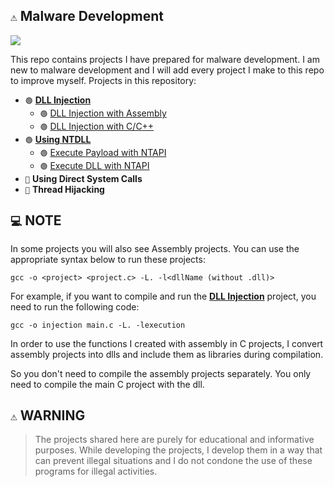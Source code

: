 ## `⚠️` Malware Development 

<img src="https://github.com/x1nerama/maldev/blob/main/gif/video.gif?raw=true">

This repo contains projects I have prepared for malware development. I am new to malware development and I will add every project I make to this repo to improve myself. Projects in this repository:

- `🟢` [**DLL Injection**](https://github.com/x1nerama/maldev/tree/main/Process%20Injection/DLL%20Injection)
    - `🟢` [DLL Injection with Assembly](https://github.com/x1nerama/maldev/tree/main/Process%20Injection/DLL%20Injection/DLL%20Injection%20with%20Assembly)
    - `🟢` [DLL Injection with C/C++](https://github.com/x1nerama/maldev/tree/main/Process%20Injection/DLL%20Injection/DLL%20Injection%20with%20C) 
- `🟢` [**Using NTDLL**](https://github.com/x1nerama/maldev/tree/main/Process%20Injection/NTAPI%20Injection)
    - `🟢` [Execute Payload with NTAPI](https://github.com/x1nerama/maldev/tree/main/Process%20Injection/NTAPI%20Injection/Execute%20Payload%20with%20NTAPI)
    - `🟢` [Execute DLL with NTAPI](https://github.com/x1nerama/maldev/tree/main/Process%20Injection/NTAPI%20Injection/Execute%20DLL%20with%20NTAPI) 
- `🛑` **Using Direct System Calls**
- `🛑` **Thread Hijacking**
## `💻` NOTE

In some projects you will also see Assembly projects. You can use the appropriate syntax below to run these projects:

```shell
gcc -o <project> <project.c> -L. -l<dllName (without .dll)>
```

For example, if you want to compile and run the [**DLL Injection**](https://github.com/x1nerama/maldev/tree/main/Process%20Injection/DLL%20Injection) project, you need to run the following code:

```shell
gcc -o injection main.c -L. -lexecution
```

In order to use the functions I created with assembly in C projects, I convert assembly projects into dlls and include them as libraries during compilation.

So you don't need to compile the assembly projects separately. You only need to compile the main C project with the dll. 

## `⚠️` WARNING
> The projects shared here are purely for educational and informative purposes. While developing the projects, I develop them in a way that can prevent illegal situations and I do not condone the use of these programs for illegal activities.
